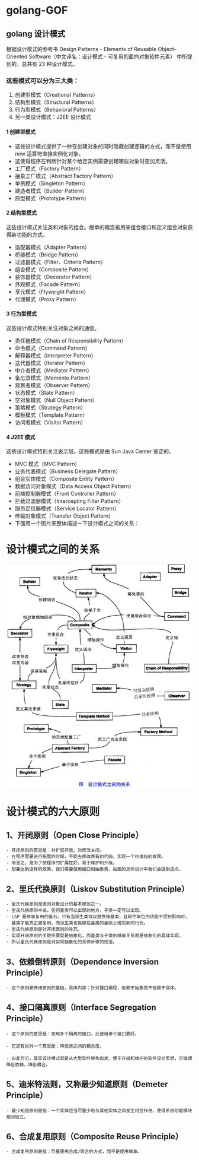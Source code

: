 <!--
 * @Author: your name
 * @Date: 2020-09-02 22:44:03
 * @LastEditTime: 2020-09-02 23:25:15
 * @LastEditors: Please set LastEditors
 * @Description: In User Settings Edit
 * @FilePath: \golang-GOF\README.md
-->

# golang-GOF

## golang 设计模式

根据设计模式的参考书 Design Patterns - Elements of Reusable Object-Oriented Software（中文译名：设计模式 - 可复用的面向对象软件元素） 中所提到的，总共有 23 种设计模式。

### 这些模式可以分为三大类：

1. 创建型模式（Creational Patterns）
2. 结构型模式（Structural Patterns）
3. 行为型模式（Behavioral Patterns）
4. 另一类设计模式：J2EE 设计模式

#### 1 创建型模式

- 这些设计模式提供了一种在创建对象的同时隐藏创建逻辑的方式，而不是使用 new 运算符直接实例化对象。
- 这使得程序在判断针对某个给定实例需要创建哪些对象时更加灵活。
- 工厂模式（Factory Pattern）
- 抽象工厂模式（Abstract Factory Pattern）
- 单例模式（Singleton Pattern）
- 建造者模式（Builder Pattern）
- 原型模式（Prototype Pattern）

#### 2 结构型模式

这些设计模式关注类和对象的组合。继承的概念被用来组合接口和定义组合对象获得新功能的方式。

- 适配器模式（Adapter Pattern）
- 桥接模式（Bridge Pattern）
- 过滤器模式（Filter、Criteria Pattern）
- 组合模式（Composite Pattern）
- 装饰器模式（Decorator Pattern）
- 外观模式（Facade Pattern）
- 享元模式（Flyweight Pattern）
- 代理模式（Proxy Pattern）

#### 3 行为型模式

这些设计模式特别关注对象之间的通信。

- 责任链模式（Chain of Responsibility Pattern）
- 命令模式（Command Pattern）
- 解释器模式（Interpreter Pattern）
- 迭代器模式（Iterator Pattern）
- 中介者模式（Mediator Pattern）
- 备忘录模式（Memento Pattern）
- 观察者模式（Observer Pattern）
- 状态模式（State Pattern）
- 空对象模式（Null Object Pattern）
- 策略模式（Strategy Pattern）
- 模板模式（Template Pattern）
- 访问者模式（Visitor Pattern）

#### 4 J2EE 模式

这些设计模式特别关注表示层。这些模式是由 Sun Java Center 鉴定的。

- MVC 模式（MVC Pattern）
- 业务代表模式（Business Delegate Pattern）
- 组合实体模式（Composite Entity Pattern）
- 数据访问对象模式（Data Access Object Pattern）
- 前端控制器模式（Front Controller Pattern）
- 拦截过滤器模式（Intercepting Filter Pattern）
- 服务定位器模式（Service Locator Pattern）
- 传输对象模式（Transfer Object Pattern）
- 下面用一个图片来整体描述一下设计模式之间的关系：

# 设计模式之间的关系

![designer](https://github.com/AmarsDing/golang-GOF/blob/master/resource/the-relationship-between-design-patterns.jpg)

# 设计模式的六大原则

## 1、开闭原则（Open Close Principle）

    - 开闭原则的意思是：对扩展开放，对修改关闭。
    - 在程序需要进行拓展的时候，不能去修改原有的代码，实现一个热插拔的效果。
    - 简言之，是为了使程序的扩展性好，易于维护和升级。
    - 想要达到这样的效果，我们需要使用接口和抽象类，后面的具体设计中我们会提到这点。

## 2、里氏代换原则（Liskov Substitution Principle）

    - 里氏代换原则是面向对象设计的基本原则之一。
    - 里氏代换原则中说，任何基类可以出现的地方，子类一定可以出现。
    - LSP 是继承复用的基石，只有当派生类可以替换掉基类，且软件单位的功能不受到影响时，
      基类才能真正被复用，而派生类也能够在基类的基础上增加新的行为。
    - 里氏代换原则是对开闭原则的补充。
    - 实现开闭原则的关键步骤就是抽象化，而基类与子类的继承关系就是抽象化的具体实现，
    - 所以里氏代换原则是对实现抽象化的具体步骤的规范。

## 3、依赖倒转原则（Dependence Inversion Principle）

    - 这个原则是开闭原则的基础，具体内容：针对接口编程，依赖于抽象而不依赖于具体。

## 4、接口隔离原则（Interface Segregation Principle）

    - 这个原则的意思是：使用多个隔离的接口，比使用单个接口要好。

    - 它还有另外一个意思是：降低类之间的耦合度。

    - 由此可见，其实设计模式就是从大型软件架构出发、便于升级和维护的软件设计思想，它强调降低依赖，降低耦合。

## 5、迪米特法则，又称最少知道原则（Demeter Principle）

    - 最少知道原则是指：一个实体应当尽量少地与其他实体之间发生相互作用，使得系统功能模块相对独立。

## 6、合成复用原则（Composite Reuse Principle）

    - 合成复用原则是指：尽量使用合成/聚合的方式，而不是使用继承。
